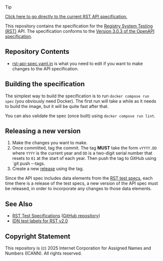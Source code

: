> [!TIP]
> [Click here to go directly to the current RST API specification.](https://icann.github.io/rst-api-spec/rst-api-spec.html)

This repository contains the specification for the [Registry System Testing
(RST)](https://icann.org/resources/registry-system-testing-v2.0) API. The
specification conforms to the [Version 3.0.3 of the OpenAPI
specification](https://spec.openapis.org/oas/v3.0.3).

## Repository Contents

* [rst-api-spec.yaml.in](https://github.com/icann/rst-api-spec/blob/main/rst-api-spec.yaml.in)
  is what you need to edit if you want to make changes to the API specification.

## Building the specification

The simplest way to build the specification is to run `docker compose run spec`
(you obviously need Docker). The first run will take a while as it needs to
build the image, but it will be quite fast after that.

You can also validate the spec (once built) using `docker compose run lint`.

## Releasing a new version

1. Make the changes you want to make.
2. Once committed, tag the commit. The tag **MUST** take the form `vYYYY.DD`
   where `YYYY` is the current year and `DD` is a two-digit serial number that
   resets to `01` at the start of each year. Then push the tag to GitHub using
   `git push --tags.
3. Create a new [release](https://github.com/icann/rst-api-spec/releases/new)
   using the tag.

Since the API spec includes data elements from the [RST test
specs](https://github.com/icann/rst-test-specs), each time there is a release of
the test specs, a new version of the API spec must be released, in order to
incorporate any changes to those data elements.

## See Also

* [RST Test Specifications](https://icann.github.io/rst-test-specs/) ([GitHub repository](https://github.com/icann/rst-test-specs))
* [IDN test labels for RST v2.0](https://github.com/icann/rst-idn-test-labels)

## Copyright Statement

This repository is (c) 2025 Internet Corporation for Assigned Names and Numbers
(ICANN). All rights reserved.
